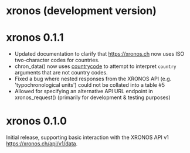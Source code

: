 # xronos (development version)

# xronos 0.1.1

* Updated documentation to clarify that <https://xronos.ch> now uses ISO two-character codes for countries.
* chron_data() now uses [countrycode](https://vincentarelbundock.github.io/countrycode/) to attempt to interpret `country` arguments that are not country codes.
* Fixed a bug where nested responses from the XRONOS API (e.g. 'typochronological units') could not be collated into a table #5
* Allowed for specifying an alternative API URL endpoint in xronos_request() (primarily for development & testing purposes)

# xronos 0.1.0

Initial release, supporting basic interaction with the XRONOS API v1 <https://xronos.ch/api/v1/data>.
